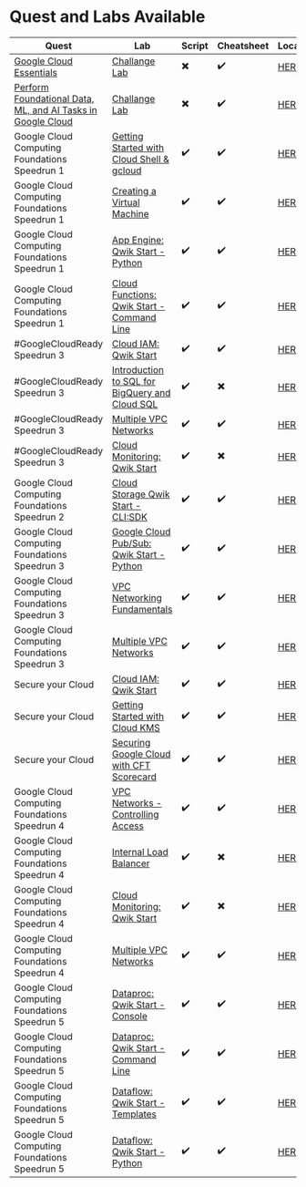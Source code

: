 # Quest and Labs Available

 | Quest | Lab | Script | Cheatsheet | Location |
 | ----- | --- | ------ | ---------- | -------- |
 | [Google Cloud Essentials](https://www.qwiklabs.com/quests/23) | [Challange Lab](https://www.qwiklabs.com/focuses/1734?parent=catalog) | :heavy_multiplication_x: | :heavy_check_mark: | [HERE](GC%20Essentials%20-%20Challenge%20Lab.md) |
  | [Perform Foundational Data, ML, and AI Tasks in Google Cloud](https://www.qwiklabs.com/quests/117) | [Challange Lab](https://www.qwiklabs.com/focuses/11044?parent=catalog) | :heavy_multiplication_x: | :heavy_check_mark: | [HERE](Perform%20Foundational%20Data%2C%20ML%2C%20and%20AI%20Tasks%20in%20Google%20Cloud%2FChallange%20Lab.md) |
 | Google Cloud Computing Foundations Speedrun 1 | [Getting Started with Cloud Shell & gcloud](https://www.qwiklabs.com/focuses/563?parent=catalog) | :heavy_check_mark: | :heavy_check_mark: | [HERE](Google%20Cloud%20Computing%20Foundations%20Speedrun%201/Getting%20Started%20with%20Cloud%20Shell%20%26%20gcloud) |
 | Google Cloud Computing Foundations Speedrun 1 | [Creating a Virtual Machine](https://www.qwiklabs.com/focuses/3563?parent=catalog) | :heavy_check_mark: | :heavy_check_mark: | [HERE](Google%20Cloud%20Computing%20Foundations%20Speedrun%201/Creating%20a%20Virtual%20Machine) |
 | Google Cloud Computing Foundations Speedrun 1 | [App Engine: Qwik Start - Python](https://www.qwiklabs.com/focuses/1014?parent=catalog)  | :heavy_check_mark: | :heavy_check_mark: | [HERE](Google%20Cloud%20Computing%20Foundations%20Speedrun%201/App%20Engine%20Qwik%20Start%20-%20Python) |
 | Google Cloud Computing Foundations Speedrun 1 | [Cloud Functions: Qwik Start - Command Line](https://www.qwiklabs.com/focuses/916?parent=catalog) | :heavy_check_mark: | :heavy_check_mark: | [HERE](Google%20Cloud%20Computing%20Foundations%20Speedrun%201/Cloud%20Functions%20Qwik%20Start%20-%20Command%20Line) |
 | #GoogleCloudReady Speedrun 3 | [Cloud IAM: Qwik Start](https://www.qwiklabs.com/focuses/551?parent=catalog) | :heavy_check_mark: | :heavy_check_mark: | [HERE](GoogleCloudReady%20Speedrun%203/Cloud%20IAM%20%20Qwik%20Start) |
 | #GoogleCloudReady Speedrun 3 | [Introduction to SQL for BigQuery and Cloud SQL](https://www.qwiklabs.com/focuses/2802?parent=catalog) | :heavy_check_mark: | :heavy_multiplication_x: | [HERE](GoogleCloudReady%20Speedrun%203/Introduction%20to%20SQL%20for%20BigQuery%20and%20Cloud%20SQL) |
 | #GoogleCloudReady Speedrun 3 | [Multiple VPC Networks](https://www.qwiklabs.com/focuses/1230?parent=catalog) | :heavy_check_mark: | :heavy_check_mark: | [HERE](GoogleCloudReady%20Speedrun%203/Multiple%20VPC%20Networks) |
 | #GoogleCloudReady Speedrun 3 | [Cloud Monitoring: Qwik Start](https://www.qwiklabs.com/focuses/10599?parent=catalog) | :heavy_check_mark: | :heavy_multiplication_x: | [HERE](GoogleCloudReady%20Speedrun%203/Cloud%20Monitoring%20%20Qwik%20Start) |
 | Google Cloud Computing Foundations Speedrun 2 | [Cloud Storage Qwik Start - CLI:SDK](https://www.qwiklabs.com/focuses/569?parent=catalog) | :heavy_check_mark: | :heavy_check_mark: | [HERE](Google%20Cloud%20Computing%20Foundations%20Speedrun%202/Cloud%20Storage%20Qwik%20Start%20-%20CLI:SDK) |
 | Google Cloud Computing Foundations Speedrun 3 | [Google Cloud Pub/Sub: Qwik Start - Python](https://www.qwiklabs.com/focuses/2775?parent=catalog) | :heavy_check_mark: | :heavy_check_mark: | [HERE](Google%20Cloud%20Computing%20Foundations%20Speedrun%203/Google%20Cloud%20Pub:Sub%20-%20Qwik%20Start%20-%20Python) |
 | Google Cloud Computing Foundations Speedrun 3 | [VPC Networking Fundamentals](https://www.qwiklabs.com/focuses/1229?parent=catalog) | :heavy_check_mark: | :heavy_check_mark: | [HERE](Google%20Cloud%20Computing%20Foundations%20Speedrun%203/VPC%20Networking%20Fundamentals) |
 | Google Cloud Computing Foundations Speedrun 3 | [Multiple VPC Networks](https://www.qwiklabs.com/focuses/1230?parent=catalog) | :heavy_check_mark: | :heavy_check_mark: | [HERE](Google%20Cloud%20Computing%20Foundations%20Speedrun%203/VPC%20Networking%20Fundamentals) |
 | Secure your Cloud | [Cloud IAM: Qwik Start](https://www.qwiklabs.com/focuses/551?parent=catalog) | :heavy_check_mark: | :heavy_check_mark: | [HERE](Secure%20your%20Cloud/Cloud%20IAM%20%20Qwik%20Start) |
 | Secure your Cloud | [Getting Started with Cloud KMS](https://www.qwiklabs.com/focuses/1713?parent=catalog) | :heavy_check_mark: | :heavy_check_mark: | [HERE](Secure%20your%20Cloud/Getting%20Started%20with%20Cloud%20KMS) |
 | Secure your Cloud | [Securing Google Cloud with CFT Scorecard](https://www.qwiklabs.com/focuses/10437?parent=catalog) | :heavy_check_mark: | :heavy_check_mark: | [HERE](Secure%20your%20Cloud/Securing%20Google%20Cloud%20with%20CFT%20Scorecard) |
| Google Cloud Computing Foundations Speedrun 4 | [VPC Networks - Controlling Access](https://www.qwiklabs.com/focuses/1231?parent=catalog) | :heavy_check_mark: | :heavy_check_mark: | [HERE](Google%20Cloud%20Computing%20Foundations%20Speedrun%204/VPC%20Networks%20-%20Controlling%20Access) |
| Google Cloud Computing Foundations Speedrun 4 | [Internal Load Balancer](https://www.qwiklabs.com/focuses/1910?parent=catalog) | :heavy_check_mark: | :heavy_multiplication_x: | [HERE](Google%20Cloud%20Computing%20Foundations%20Speedrun%204/Internal%20Load%20Balancer) |
| Google Cloud Computing Foundations Speedrun 4 | [Cloud Monitoring: Qwik Start](https://www.qwiklabs.com/focuses/10599?parent=catalog) | :heavy_check_mark: | :heavy_multiplication_x: | [HERE](Google%20Cloud%20Computing%20Foundations%20Speedrun%204/Cloud%20Monitoring%20%20Qwik%20Start) |
| Google Cloud Computing Foundations Speedrun 4 | [Multiple VPC Networks](https://www.qwiklabs.com/focuses/1230?parent=catalog) | :heavy_check_mark: | :heavy_check_mark: | [HERE](Google%20Cloud%20Computing%20Foundations%20Speedrun%204/Multiple%20VPC%20Networks) |
| Google Cloud Computing Foundations Speedrun 5 | [Dataproc: Qwik Start - Console](https://www.qwiklabs.com/focuses/586?parent=catalog) | :heavy_check_mark: | :heavy_check_mark: | [HERE](Google%20Cloud%20Computing%20Foundations%20Speedrun%205/Dataproc:%20Qwik%20Start%20-%20Console) |
| Google Cloud Computing Foundations Speedrun 5 | [Dataproc: Qwik Start - Command Line](https://www.qwiklabs.com/focuses/585?parent=catalog) | :heavy_check_mark: | :heavy_check_mark: | [HERE](Google%20Cloud%20Computing%20Foundations%20Speedrun%205/Dataproc:%20Qwik%20Start%20-%20Command%20Line) |
| Google Cloud Computing Foundations Speedrun 5 | [Dataflow: Qwik Start - Templates](https://www.qwiklabs.com/focuses/1101?parent=catalog) | :heavy_check_mark: | :heavy_check_mark: | [HERE](Google%20Cloud%20Computing%20Foundations%20Speedrun%205/Dataflow:%20Qwik%20Start%20-%20Templates) |
| Google Cloud Computing Foundations Speedrun 5 | [Dataflow: Qwik Start - Python](https://www.qwiklabs.com/focuses/1100?parent=catalog) | :heavy_check_mark: | :heavy_check_mark: | [HERE](Google%20Cloud%20Computing%20Foundations%20Speedrun%205/Dataflow:%20Qwik%20Start%20-%20Python) |